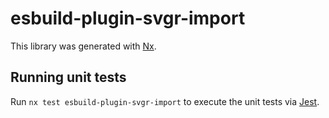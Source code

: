 # esbuild-plugin-svgr-import

This library was generated with [Nx](https://nx.dev).

## Running unit tests

Run `nx test esbuild-plugin-svgr-import` to execute the unit tests via [Jest](https://jestjs.io).
